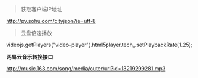 > 获取客户端IP地址

<http://pv.sohu.com/cityjson?ie=utf-8>

>  云盘倍速播放

videojs.getPlayers("video-player").html5player.tech_.setPlaybackRate(1.25);

**网易云音乐转换接口**

http://music.163.com/song/media/outer/url?id=13219299281.mp3